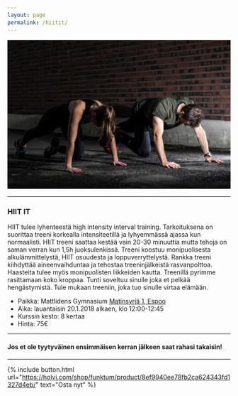 ```yaml
---
layout: page
permalink: /hiitit/
---
```


![HIIT IT](/media/hiit-it.jpg)

---

### HIIT IT

HIIT tulee lyhenteestä high intensity interval training. Tarkoituksena on suorittaa treeni korkealla intensiteetillä ja 
lyhyemmässä ajassa kun normaalisti. HIIT treeni saattaa kestää vain 20-30 minuuttia mutta tehoja on saman verran kun 1,5h 
juoksulenkissä. Treeni koostuu monipuolisesta alkulämmittelystä, HIIT osuudesta ja loppuverryttelystä. Rankka treeni kiihdyttää aineenvaihduntaa ja tehostaa treeninjälkeistä rasvanpolttoa. Haasteita tulee myös monipuolisten liikkeiden kautta. 
Treenillä pyrimme rasittamaan koko kroppaa. Tunti soveltuu sinulle joka et pelkää hengästymistä. Tule mukaan treeniin, 
joka tuo sinulle virtaa elämään.


* Paikka: Mattlidens Gymnasium [Matinsyrjä 1, Espoo](https://goo.gl/maps/kjdYntyYS4y)
* Aika: lauantaisin 20.1.2018 alkaen, klo 12:00-12:45
* Kurssin kesto: 8 kertaa
* Hinta: 75€

---

#### Jos et ole tyytyväinen ensimmäisen kerran jälkeen saat rahasi takaisin!

---

{% include button.html url="https://holvi.com/shop/funktum/product/8ef9940ee78fb2ca624343fd1327d4eb/" text="Osta nyt" %}
